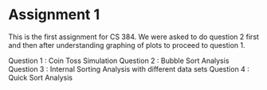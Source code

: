 # Assignment 1

This is the first assignment for CS 384. We were asked to do question 2 first and then after understanding graphing of plots to proceed to question 1.

Question 1 : Coin Toss Simulation
Question 2 : Bubble Sort Analysis
Question 3 : Internal Sorting Analysis with different data sets
Question 4 : Quick Sort Analysis
